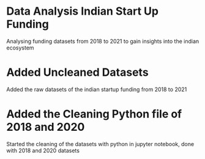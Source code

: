 # Data Analysis Indian Start Up Funding
Analysing funding datasets from 2018 to 2021 to gain insights into the indian ecosystem
# Added Uncleaned Datasets
Added the raw datasets of the indian startup funding from 2018 to 2021
# Added the Cleaning Python file of 2018 and 2020
Started the cleaning of the datasets with python in jupyter notebook, done with 2018 and 2020 datasets
